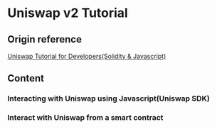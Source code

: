 # Uniswap v2 Tutorial

## Origin reference
[Uniswap Tutorial for Developers(Solidity & Javascript)](https://www.youtube.com/watch?v=0Im5iaYoz1Y)

## Content

### Interacting with Uniswap using Javascript(Uniswap SDK)

### Interact with Uniswap from a smart contract